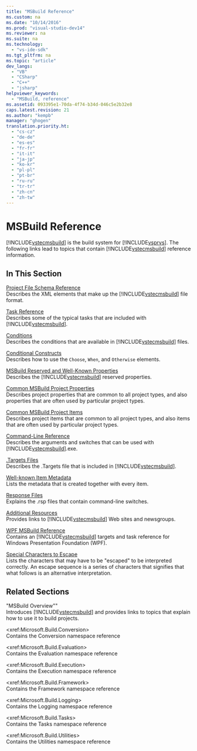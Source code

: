 ```yaml
---
title: "MSBuild Reference"
ms.custom: na
ms.date: "10/14/2016"
ms.prod: "visual-studio-dev14"
ms.reviewer: na
ms.suite: na
ms.technology: 
  - "vs-ide-sdk"
ms.tgt_pltfrm: na
ms.topic: "article"
dev_langs: 
  - "VB"
  - "CSharp"
  - "C++"
  - "jsharp"
helpviewer_keywords: 
  - "MSBuild, reference"
ms.assetid: 093395e1-70da-4f74-b34d-046c5e2b32e8
caps.latest.revision: 21
ms.author: "kempb"
manager: "ghogen"
translation.priority.ht: 
  - "cs-cz"
  - "de-de"
  - "es-es"
  - "fr-fr"
  - "it-it"
  - "ja-jp"
  - "ko-kr"
  - "pl-pl"
  - "pt-br"
  - "ru-ru"
  - "tr-tr"
  - "zh-cn"
  - "zh-tw"
---
```

# MSBuild Reference
[!INCLUDE[vstecmsbuild](../extensibility/includes/vstecmsbuild_md.md)] is the build system for [!INCLUDE[vsprvs](../codequality/includes/vsprvs_md.md)]. The following links lead to topics that contain [!INCLUDE[vstecmsbuild](../extensibility/includes/vstecmsbuild_md.md)] reference information.  
  
## In This Section  
 [Project File Schema Reference](../reference/msbuild-project-file-schema-reference.md)  
 Describes the XML elements that make up the [!INCLUDE[vstecmsbuild](../extensibility/includes/vstecmsbuild_md.md)] file format.  
  
 [Task Reference](../reference/msbuild-task-reference.md)  
 Describes some of the typical tasks that are included with [!INCLUDE[vstecmsbuild](../extensibility/includes/vstecmsbuild_md.md)].  
  
 [Conditions](../reference/msbuild-conditions.md)  
 Describes the conditions that are available in [!INCLUDE[vstecmsbuild](../extensibility/includes/vstecmsbuild_md.md)] files.  
  
 [Conditional Constructs](../reference/msbuild-conditional-constructs.md)  
 Describes how to use the `Choose`, `When`, and `Otherwise` elements.  
  
 [MSBuild Reserved and Well-Known Properties](../reference/msbuild-reserved-and-well-known-properties.md)  
 Describes the [!INCLUDE[vstecmsbuild](../extensibility/includes/vstecmsbuild_md.md)] reserved properties.  
  
 [Common MSBuild Project Properties](../reference/common-msbuild-project-properties.md)  
 Describes project properties that are common to all project types, and also properties that are often used by particular project types.  
  
 [Common MSBuild Project Items](../reference/common-msbuild-project-items.md)  
 Describes project items that are common to all project types, and also items that are often used by particular project types.  
  
 [Command-Line Reference](../reference/msbuild-command-line-reference.md)  
 Describes the arguments and switches that can be used with [!INCLUDE[vstecmsbuild](../extensibility/includes/vstecmsbuild_md.md)].exe.  
  
 [.Targets Files](../reference/msbuild-.targets-files.md)  
 Describes the .Targets file that is included in [!INCLUDE[vstecmsbuild](../extensibility/includes/vstecmsbuild_md.md)].  
  
 [Well-known Item Metadata](../reference/msbuild-well-known-item-metadata.md)  
 Lists the metadata that is created together with every item.  
  
 [Response Files](../reference/msbuild-response-files.md)  
 Explains the .rsp files that contain command-line switches.  
  
 [Additional Resources](../reference/additional-resources-for-msbuild.md)  
 Provides links to [!INCLUDE[vstecmsbuild](../extensibility/includes/vstecmsbuild_md.md)] Web sites and newsgroups.  
  
 [WPF MSBuild Reference](../reference/wpf-msbuild-reference.md)  
 Contains an [!INCLUDE[vstecmsbuild](../extensibility/includes/vstecmsbuild_md.md)] targets and task reference for Windows Presentation Foundation (WPF).  
  
 [Special Characters to Escape](../reference/special-characters-to-escape.md)  
 Lists the characters that may have to be "escaped" to be interpreted correctly. An escape sequence is a series of characters that signifies that what follows is an alternative interpretation.  
  
## Related Sections  
 "MSBuild Overview""  
 Introduces [!INCLUDE[vstecmsbuild](../extensibility/includes/vstecmsbuild_md.md)] and provides links to topics that explain how to use it to build projects.  
  
 \<xref:Microsoft.Build.Conversion>  
 Contains the Conversion namespace reference  
  
 \<xref:Microsoft.Build.Evaluation>  
 Contains the Evaluation namespace reference  
  
 \<xref:Microsoft.Build.Execution>  
 Contains the Execution namespace reference  
  
 \<xref:Microsoft.Build.Framework>  
 Contains the Framework namespace reference  
  
 \<xref:Microsoft.Build.Logging>  
 Contains the Logging namespace reference  
  
 \<xref:Microsoft.Build.Tasks>  
 Contains the Tasks namespace reference  
  
 \<xref:Microsoft.Build.Utilities>  
 Contains the Utilities namespace reference